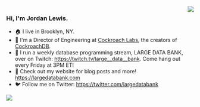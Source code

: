 <img align="right" src="https://github-readme-stats.vercel.app/api?username=jordanlewis&show_icons=true&icon_color=800080&text_color=718095&bg_color=00000000&hide_title=true&hide_border=true" />


### Hi, I'm Jordan Lewis.

- 🏠 I live in Brooklyn, NY.
- 🏣 I'm a Director of Engineering at [Cockroach Labs](https://cockroachlabs.com), the creators of [CockroachDB](https://github.com/cockroachdb/cockroach).
- 🎥 I run a weekly database programming stream, LARGE DATA BANK, over on Twitch: https://twitch.tv/large__data__bank. Come hang out every Friday at 3PM ET!
- 🔗 Check out my website for blog posts and more! https://largedatabank.com
- 🐦 Follow me on Twitter: https://twitter.com/largedatabank

![](https://thumbs.gfycat.com/ComplexPresentAustraliankelpie-size_restricted.gif)


<!--
**jordanlewis/jordanlewis** is a ✨ _special_ ✨ repository because its `README.md` (this file) appears on your GitHub profile.

Here are some ideas to get you started:

- 🔭 I’m currently working on ...
- 🌱 I’m currently learning ...
- 👯 I’m looking to collaborate on ...
- 🤔 I’m looking for help with ...
- 💬 Ask me about ...
- 📫 How to reach me: ...
- 😄 Pronouns: ...
- ⚡ Fun fact: ...
-->
